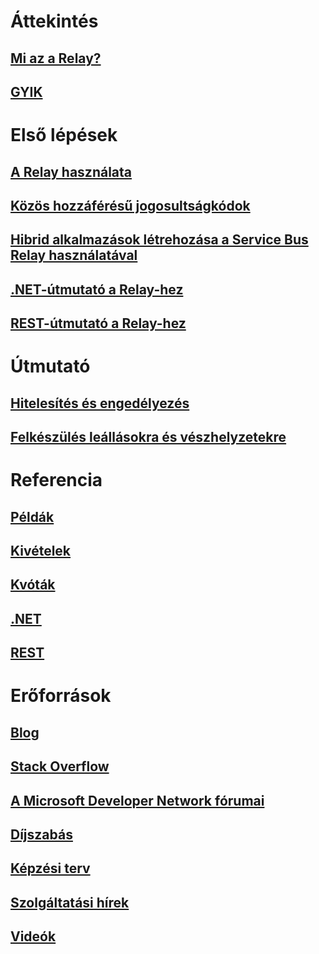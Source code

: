 # Áttekintés
## [Mi az a Relay?](service-bus-relay-overview.md)
## [GYIK](../service-bus-messaging/service-bus-faq.md?toc=%2fazure%2fservice-bus-relay%2ftoc.json)

# Első lépések
## [A Relay használata](service-bus-dotnet-how-to-use-relay.md)
## [Közös hozzáférésű jogosultságkódok](../service-bus-messaging/service-bus-sas-overview.md?toc=%2fazure%2fservice-bus-relay%2ftoc.json)
## [Hibrid alkalmazások létrehozása a Service Bus Relay használatával](service-bus-dotnet-hybrid-app-using-service-bus-relay.md)
## [.NET-útmutató a Relay-hez](service-bus-relay-tutorial.md)
## [REST-útmutató a Relay-hez](service-bus-relay-rest-tutorial.md)

# Útmutató
## [Hitelesítés és engedélyezés](../service-bus-messaging/service-bus-authentication-and-authorization.md?toc=%2fazure%2fservice-bus-relay%2ftoc.json)
## [Felkészülés leállásokra és vészhelyzetekre](../service-bus-messaging/service-bus-outages-disasters.md?toc=%2fazure%2fservice-bus-relay%2ftoc.json)

# Referencia
## [Példák](service-bus-relay-samples.md)
## [Kivételek](../service-bus-messaging/service-bus-messaging-exceptions.md?toc=%2fazure%2fservice-bus-relay%2ftoc.json)
## [Kvóták](../service-bus-messaging/service-bus-quotas.md?toc=%2fazure%2fservice-bus-relay%2ftoc.json)
## [.NET](/dotnet/api/)
## [REST](/rest/api/servicebus/)

# Erőforrások
## [Blog](https://blogs.msdn.microsoft.com/servicebus/)
## [Stack Overflow](http://stackoverflow.com/questions/tagged/servicebus)
## [A Microsoft Developer Network fórumai](https://social.msdn.microsoft.com/forums/home?forum=servbus)
## [Díjszabás](https://azure.microsoft.com/pricing/details/service-bus/)
## [Képzési terv](https://azure.microsoft.com/documentation/learning-paths/service-bus/)
## [Szolgáltatási hírek](https://azure.microsoft.com/updates/?product=service-bus)
## [Videók](https://azure.microsoft.com/documentation/videos/index/?services=service-bus)


<!--HONumber=Nov16_HO2-->



